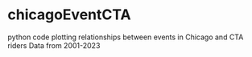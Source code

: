 # chicagoEventCTA
python code plotting relationships between events in Chicago and CTA riders Data from 2001-2023
